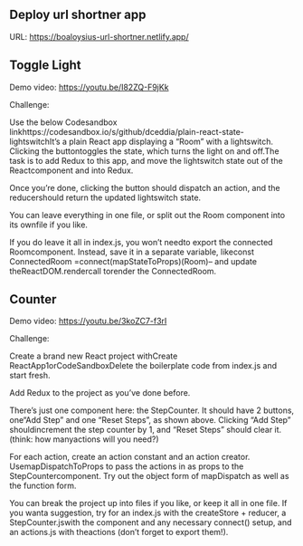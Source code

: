 ## Deploy url shortner app

URL: https://boaloysius-url-shortner.netlify.app/

## Toggle Light

Demo video: https://youtu.be/I82ZQ-F9jKk

Challenge:

Use the below Codesandbox linkhttps://codesandbox.io/s/github/dceddia/plain-react-state-lightswitchIt’s a plain React app displaying a “Room” with a lightswitch. Clicking the buttontoggles the state, which turns the light on and off.The task is to add Redux to this app, and move the lightswitch state out of the Reactcomponent and into Redux.

Once you’re done, clicking the button should dispatch an action, and the reducershould return the updated lightswitch state.

You can leave everything in one file, or split out the Room component into its ownfile if you like.

If you do leave it all in index.js, you won’t needto export the connected Roomcomponent. Instead, save it in a separate variable, likeconst ConnectedRoom =connect(mapStateToProps)(Room)– and update theReactDOM.rendercall torender the ConnectedRoom.

## Counter

Demo video: https://youtu.be/3koZC7-f3rI

Challenge:

Create a brand new React project withCreate ReactApp1orCodeSandboxDelete the boilerplate code from index.js and start fresh.

Add Redux to the project as you’ve done before.

There’s just one component here: the StepCounter. It should have 2 buttons, one“Add Step” and one “Reset Steps”, as shown above. Clicking “Add Step” shouldincrement the step counter by 1, and “Reset Steps” should clear it. (think: how manyactions will you need?)

For each action, create an action constant and an action creator. UsemapDispatchToProps to pass the actions in as props to the StepCountercomponent. Try out the object form of mapDispatch as well as the function form.

You can break the project up into files if you like, or keep it all in one file. If you wanta suggestion, try for an index.js with the createStore + reducer, a StepCounter.jswith the component and any necessary connect() setup, and an actions.js with theactions (don’t forget to export them!).
